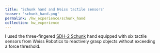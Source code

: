 ```yaml
---
title: 'Schunk hand and Weiss tactile sensors'
teaser: 'schunk_hand.png'
permalink: /hw_experience/schunk_hand
collection: hw_experience
---
```


I used the three-fingered [SDH-2 Schunk](http://www.schunk-modular-robotics.com/en/home/products/servo-electric-3-finger-gripping-hand-sdh.html) hand equipped with six tactile sensors from Weiss Robotics to reactively grasp objects without exceeding a force threshold.

